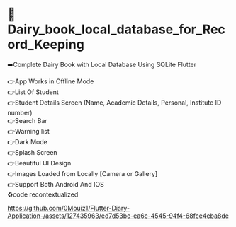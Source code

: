 # 📲 Dairy_book_local_database_for_Record_Keeping

➡️Complete Dairy Book with Local Database Using SQLite Flutter

👉App Works in Offline Mode<br>
👉List Of Student<br>
👉Student Details Screen (Name, Academic Details, Personal, Institute ID number)<br>
👉Search Bar<br>
👉Warning list<br>
👉Dark Mode<br>
👉Splash Screen<br>
👉Beautiful UI Design<br>
👉Images Loaded from Locally [Camera or Gallery]<br>
👉Support Both Android And IOS<br>
♻️code recontextualized


https://github.com/0Mouiz1/Flutter-Diary-Application-/assets/127435963/ed7d53bc-ea6c-4545-94f4-68fce4eba8de

